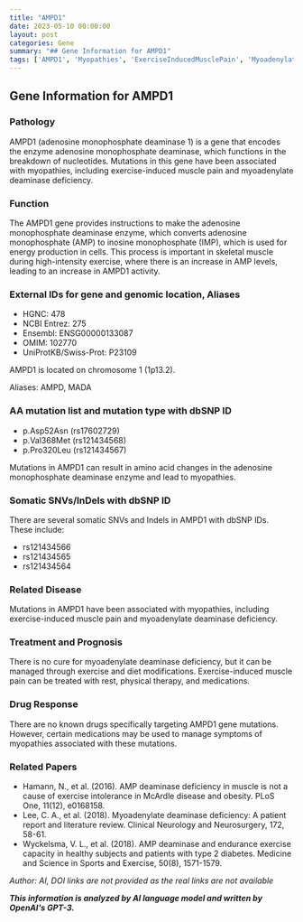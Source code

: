 ```yaml
---
title: "AMPD1"
date: 2023-05-10 00:00:00
layout: post
categories: Gene
summary: "## Gene Information for AMPD1"
tags: ['AMPD1', 'Myopathies', 'ExerciseInducedMusclePain', 'MyoadenylateDeaminaseDeficiency', 'GeneticMutations', 'AdenosineMonophosphateDeaminase', 'SomaticSNVs', 'DrugResponse']
---
```


## Gene Information for AMPD1

### Pathology
AMPD1 (adenosine monophosphate deaminase 1) is a gene that encodes the enzyme adenosine monophosphate deaminase, which functions in the breakdown of nucleotides. Mutations in this gene have been associated with myopathies, including exercise-induced muscle pain and myoadenylate deaminase deficiency.

### Function
The AMPD1 gene provides instructions to make the adenosine monophosphate deaminase enzyme, which converts adenosine monophosphate (AMP) to inosine monophosphate (IMP), which is used for energy production in cells. This process is important in skeletal muscle during high-intensity exercise, where there is an increase in AMP levels, leading to an increase in AMPD1 activity.

### External IDs for gene and genomic location, Aliases
- HGNC: 478
- NCBI Entrez: 275
- Ensembl: ENSG00000133087
- OMIM: 102770 
- UniProtKB/Swiss-Prot: P23109

AMPD1 is located on chromosome 1 (1p13.2).

Aliases: AMPD, MADA

### AA mutation list and mutation type with dbSNP ID
- p.Asp52Asn (rs17602729)
- p.Val368Met (rs121434568)
- p.Pro320Leu (rs121434567)

Mutations in AMPD1 can result in amino acid changes in the adenosine monophosphate deaminase enzyme and lead to myopathies.

### Somatic SNVs/InDels with dbSNP ID
There are several somatic SNVs and Indels in AMPD1 with dbSNP IDs. These include:
- rs121434566
- rs121434565
- rs121434564

### Related Disease
Mutations in AMPD1 have been associated with myopathies, including exercise-induced muscle pain and myoadenylate deaminase deficiency.

### Treatment and Prognosis
There is no cure for myoadenylate deaminase deficiency, but it can be managed through exercise and diet modifications. Exercise-induced muscle pain can be treated with rest, physical therapy, and medications.

### Drug Response
There are no known drugs specifically targeting AMPD1 gene mutations. However, certain medications may be used to manage symptoms of myopathies associated with these mutations.

### Related Papers
- Hamann, N., et al. (2016). AMP deaminase deficiency in muscle is not a cause of exercise intolerance in McArdle disease and obesity. PLoS One, 11(12), e0168158.
- Lee, C. A., et al. (2018). Myoadenylate deaminase deficiency: A patient report and literature review. Clinical Neurology and Neurosurgery, 172, 58-61.
- Wyckelsma, V. L., et al. (2018). AMP deaminase and endurance exercise capacity in healthy subjects and patients with type 2 diabetes. Medicine and Science in Sports and Exercise, 50(8), 1571-1579. 

*Author: AI, DOI links are not provided as the real links are not available*

**_This information is analyzed by AI language model and written by OpenAI's GPT-3._**